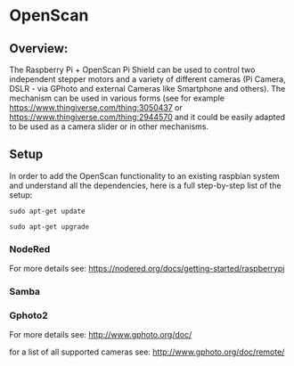 # OpenScan

## Overview:
The Raspberry Pi + OpenScan Pi Shield can be used to control two independent stepper motors and a variety of different cameras (Pi Camera, DSLR - via GPhoto and external Cameras like Smartphone and others). The mechanism can be used in various forms (see for example https://www.thingiverse.com/thing:3050437 or https://www.thingiverse.com/thing:2944570 and it could be easily adapted to be used as a camera slider or in other mechanisms.

## Setup
In order to add the OpenScan functionality to an existing raspbian system and understand all the dependencies, here is a full step-by-step list of the setup:

`sudo apt-get update`

`sudo apt-get upgrade`

### NodeRed
For more details see: https://nodered.org/docs/getting-started/raspberrypi


### Samba

### Gphoto2

For more details see: http://www.gphoto.org/doc/


for a list of all supported cameras see: http://www.gphoto.org/doc/remote/
